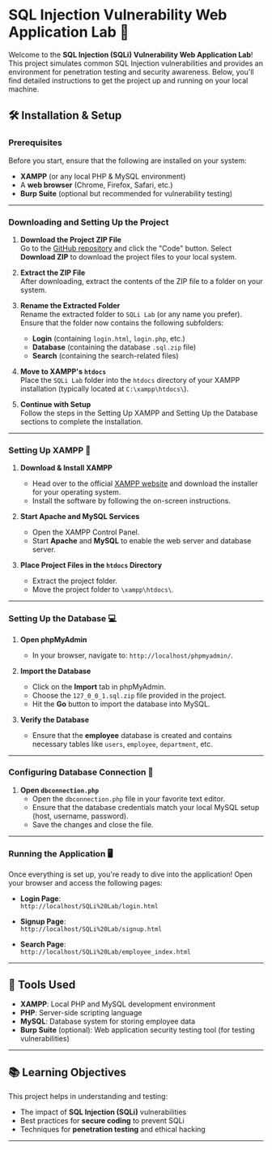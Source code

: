 # SQL Injection Vulnerability Web Application Lab 🚀

Welcome to the **SQL Injection (SQLi) Vulnerability Web Application Lab**! This project simulates common SQL Injection vulnerabilities and provides an environment for penetration testing and security awareness. Below, you'll find detailed instructions to get the project up and running on your local machine.

## 🛠️ **Installation & Setup**

### **Prerequisites**

Before you start, ensure that the following are installed on your system:

- **XAMPP** (or any local PHP & MySQL environment)
- A **web browser** (Chrome, Firefox, Safari, etc.)
- **Burp Suite** (optional but recommended for vulnerability testing)

---

### Downloading and Setting Up the Project

1. **Download the Project ZIP File**  
   Go to the [GitHub repository](https://github.com/Piyush-1723/SQLi-Lab) and click the "Code" button. Select **Download ZIP** to download the project files to your local system.

2. **Extract the ZIP File**  
   After downloading, extract the contents of the ZIP file to a folder on your system.

3. **Rename the Extracted Folder**  
   Rename the extracted folder to `SQLi Lab` (or any name you prefer). Ensure that the folder now contains the following subfolders:
   - **Login** (containing `login.html`, `login.php`, etc.)
   - **Database** (containing the database `.sql.zip` file)
   - **Search** (containing the search-related files)

4. **Move to XAMPP's `htdocs`**  
   Place the `SQLi Lab` folder into the `htdocs` directory of your XAMPP installation (typically located at `C:\xampp\htdocs\`).

5. **Continue with Setup**  
   Follow the steps in the Setting Up XAMPP and Setting Up the Database sections to complete the installation.

---

### **Setting Up XAMPP** 🔧

1. **Download & Install XAMPP**  
   - Head over to the official [XAMPP website](https://www.apachefriends.org) and download the installer for your operating system.
   - Install the software by following the on-screen instructions.

2. **Start Apache and MySQL Services**  
   - Open the XAMPP Control Panel.
   - Start **Apache** and **MySQL** to enable the web server and database server.

3. **Place Project Files in the `htdocs` Directory**  
   - Extract the project folder.
   - Move the project folder to `\xampp\htdocs\`.

---

### **Setting Up the Database** 💻

1. **Open phpMyAdmin**  
   - In your browser, navigate to: `http://localhost/phpmyadmin/`.

2. **Import the Database**  
   - Click on the **Import** tab in phpMyAdmin.
   - Choose the `127_0_0_1.sql.zip` file provided in the project.
   - Hit the **Go** button to import the database into MySQL.

3. **Verify the Database**  
   - Ensure that the **employee** database is created and contains necessary tables like `users`, `employee`, `department`, etc.

---

### **Configuring Database Connection** 🔑

1. **Open `dbconnection.php`**  
   - Open the `dbconnection.php` file in your favorite text editor.
   - Ensure that the database credentials match your local MySQL setup (host, username, password).
   - Save the changes and close the file.

---

### **Running the Application** 🖥️

Once everything is set up, you're ready to dive into the application! Open your browser and access the following pages:

- **Login Page**:  
  `http://localhost/SQLi%20Lab/login.html`

- **Signup Page**:  
  `http://localhost/SQLi%20Lab/signup.html`

- **Search Page**:  
  `http://localhost/SQLi%20Lab/employee_index.html`

---


## 🔧 **Tools Used**

- **XAMPP**: Local PHP and MySQL development environment
- **PHP**: Server-side scripting language
- **MySQL**: Database system for storing employee data
- **Burp Suite** (optional): Web application security testing tool (for testing vulnerabilities)

---

## 📚 **Learning Objectives**

This project helps in understanding and testing:

- The impact of **SQL Injection (SQLi)** vulnerabilities
- Best practices for **secure coding** to prevent SQLi
- Techniques for **penetration testing** and ethical hacking

---
